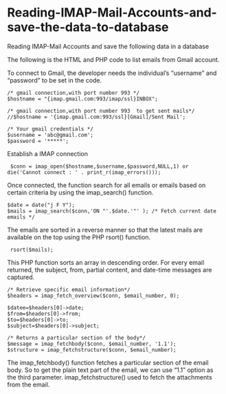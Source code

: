 # Reading-IMAP-Mail-Accounts-and-save-the-data-to-database
Reading IMAP-Mail Accounts and save the following data in a database

The following is the HTML and PHP code to list emails from Gmail account. 

To connect to Gmail, the developer needs the individual’s “username” and “password” to be set in the code. 

    /* gmail connection,with port number 993 */
    $hostname = "{imap.gmail.com:993/imap/ssl}INBOX";
		
    /* gmail connection,with port number 993  to get sent mails*/
    //$hostname = '{imap.gmail.com:993/ssl}[Gmail]/Sent Mail';		
		
    /* Your gmail credentials */
    $username = 'abc@gmail.com';
    $password = '*****';
		
  
  Establish a IMAP connection
     
     $conn = imap_open($hostname,$username,$password,NULL,1) or die('Cannot connect : ' . print_r(imap_errors()));
      
      

Once connected, the function search for all emails or emails based on certain criteria by using the imap_search() function. 

    $date = date("j F Y");
    $mails = imap_search($conn,'ON "'.$date.'"' ); /* Fetch current date emails */
      

The emails are sorted in a reverse manner so that the latest mails are available on the top using the PHP rsort() function. 
     
     rsort($mails);

This PHP function sorts an array in descending order. 
For every email returned, the subject, from, partial content, and date-time messages are captured. 

    /* Retrieve specific email information*/
    $headers = imap_fetch_overview($conn, $email_number, 0);

    $datee=$headers[0]->date;
    $from=$headers[0]->from;
    $to=$headers[0]->to;
    $subject=$headers[0]->subject;
     
    /* Returns a particular section of the body*/
    $message = imap_fetchbody($conn, $email_number, '1.1');
    $structure = imap_fetchstructure($conn, $email_number); 

The imap_fetchbody() function fetches a particular section of the email body. 
So to get the plain text part of the email, we can use “1.1” option as the third parameter. 
imap_fetchstructure() used to fetch the attachments from the email.




